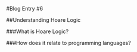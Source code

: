 #Blog Entry #6

##Understanding Hoare Logic

###What is Hoare Logic?


###How does it relate to programming languages?


